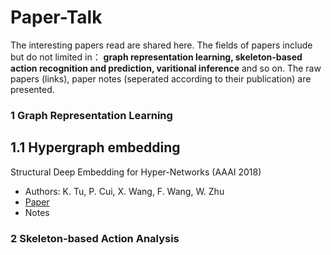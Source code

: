 # Paper-Talk
The interesting papers read are shared here. The fields of papers include but do not limited in： **graph representation learning, skeleton-based action recognition and prediction, varitional inference** and so on. The raw papers (links), paper notes (seperated according to their publication) are presented.

### 1 Graph Representation Learning ###

## 1.1 Hypergraph embedding ##

Structural Deep Embedding for Hyper-Networks (AAAI 2018)
  - Authors: K. Tu, P. Cui, X. Wang, F. Wang, W. Zhu
  - [Paper](https://aaai.org/ocs/index.php/AAAI/AAAI18/paper/view/16797)
  - Notes

### 2 Skeleton-based Action Analysis ###
